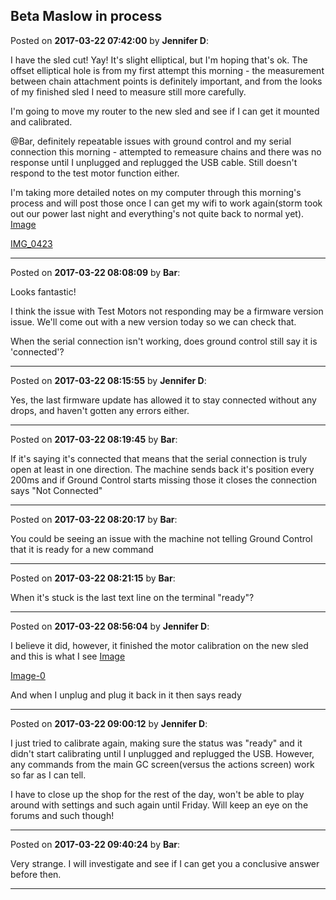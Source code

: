 ## Beta Maslow in process
Posted on **2017-03-22 07:42:00** by **Jennifer D**:

I have the sled cut! Yay! It's slight elliptical, but I'm hoping that's ok. The offset elliptical hole is from my first attempt this morning - the measurement between chain attachment points is definitely important, and from the looks of my finished sled I need to measure still more carefully. 



I'm going to move my router to the new sled and see if I can get it mounted and calibrated. 



@Bar, definitely repeatable issues with ground control and my serial connection this morning - attempted to remeasure chains and there was no response until I unplugged and replugged the USB cable. Still doesn't respond to the test motor function either. 



I'm taking more detailed notes on my computer through this morning's process and will post those once I can get my wifi to work again(storm took out our power last night and everything's not quite back to normal yet).  [Image](//muut.com/u/maslowcnc/s3/:maslowcnc:UUu7:image.jpg.jpg) 



 [IMG_0423](//muut.com/u/maslowcnc/s3/:maslowcnc:DQpZ:img_0423.jpg.jpg)

---

Posted on **2017-03-22 08:08:09** by **Bar**:

Looks fantastic!



I think the issue with Test Motors not responding may be a firmware version issue. We'll come out with a new version today so we can check that.



When the serial connection isn't working, does ground control still say it is 'connected'?

---

Posted on **2017-03-22 08:15:55** by **Jennifer D**:

Yes, the last firmware update has allowed it to stay connected without any drops, and haven't gotten any errors either.

---

Posted on **2017-03-22 08:19:45** by **Bar**:

If it's saying it's connected that means that the serial connection is truly open at least in one direction. The machine sends back it's position every 200ms and if Ground Control starts missing those it closes the connection says "Not Connected"

---

Posted on **2017-03-22 08:20:17** by **Bar**:

You could be seeing an issue with the machine not telling Ground Control that it is ready for a new command

---

Posted on **2017-03-22 08:21:15** by **Bar**:

When it's stuck is the last text line on the terminal "ready"?

---

Posted on **2017-03-22 08:56:04** by **Jennifer D**:

I believe it did, however, it finished the motor calibration on the new sled and this is what I see  [Image](//muut.com/u/maslowcnc/s3/:maslowcnc:UPJ3:image.jpg.jpg) 



 [Image-0](//muut.com/u/maslowcnc/s3/:maslowcnc:XRil:file_0image.jpg.jpg)



And when I unplug and plug it back in it then says ready

---

Posted on **2017-03-22 09:00:12** by **Jennifer D**:

I just tried to calibrate again, making sure the status was "ready" and it didn't start calibrating until I unplugged and replugged the USB. However, any commands from the main GC screen(versus the actions screen) work so far as I can tell. 



I have to close up the shop for the rest of the day, won't be able to play around with settings and such again until Friday. Will keep an eye on the forums and such though!

---

Posted on **2017-03-22 09:40:24** by **Bar**:

Very strange. I will investigate and see if I can get you a conclusive answer before then.

---


